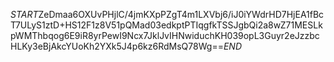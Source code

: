 $START$ZeDmaa6OXUvPHjlC/4jmKXpPZgT4m1LXVbj6/iJ0iYWdrHD7HjEA1fBcT7ULyS1ztD+HS12F1z8V51pQMad03edkptPTIqgfkTSSJgbQi2a8wZ71MESLkpWMThbqog6E9iR8yrPewI9Ncx7JklJvIHNwiduchKH039opL3Guyr2eJzzbcHLKy3eBjAkcYUoKh2YXk5J4p6kz6RdMsQ78Wg==$END$